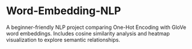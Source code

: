 # Word-Embedding-NLP
A beginner-friendly NLP project comparing One-Hot Encoding with GloVe word embeddings.   Includes cosine similarity analysis and heatmap visualization to explore semantic relationships.
